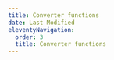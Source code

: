 ```yaml
---
title: Converter functions
date: Last Modified 
eleventyNavigation:
  order: 3
  title: Converter functions
---
```

